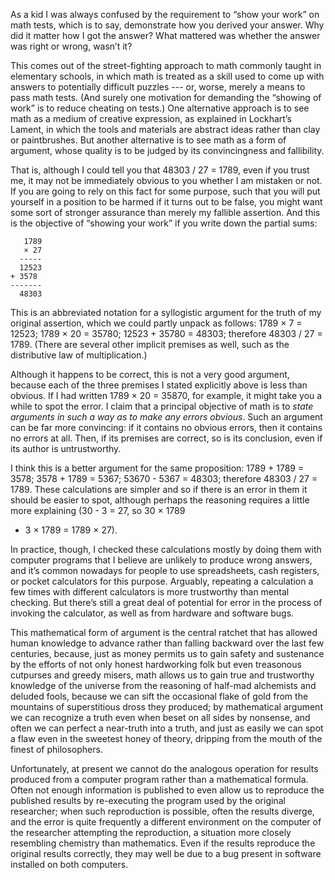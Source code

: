 As a kid I was always confused by the requirement to “show your work”
on math tests, which is to say, demonstrate how you derived your
answer.  Why did it matter how I got the answer?  What mattered was
whether the answer was right or wrong, wasn’t it?

This comes out of the street-fighting approach to math commonly taught
in elementary schools, in which math is treated as a skill used to
come up with answers to potentially difficult puzzles --- or, worse,
merely a means to pass math tests.  (And surely one motivation for
demanding the “showing of work” is to reduce cheating on tests.)  One
alternative approach is to see math as a medium of creative
expression, as explained in Lockhart’s Lament, in which the tools and
materials are abstract ideas rather than clay or paintbrushes.  But
another alternative is to see math as a form of argument, whose
quality is to be judged by its convincingness and fallibility.

That is, although I could tell you that 48303 / 27 = 1789, even if you
trust me, it may not be immediately obvious to you whether I am
mistaken or not.  If you are going to rely on this fact for some
purpose, such that you will put yourself in a position to be harmed if
it turns out to be false, you might want some sort of stronger
assurance than merely my fallible assertion.  And this is the
objective of “showing your work” if you write down the partial sums:

       1789
       × 27
      -----
      12523
    + 3578
    -------
      48303

This is an abbreviated notation for a syllogistic argument for the
truth of my original assertion, which we could partly unpack as
follows: 1789 × 7 = 12523; 1789 × 20 = 35780; 12523 + 35780 = 48303;
therefore 48303 / 27 = 1789.  (There are several other implicit
premises as well, such as the distributive law of multiplication.)

Although it happens to be correct, this is not a very good argument,
because each of the three premises I stated explicitly above is less
than obvious.  If I had written 1789 × 20 = 35870, for example, it
might take you a while to spot the error.  I claim that a principal
objective of math is to *state arguments in such a way as to make any
errors obvious*.  Such an argument can be far more convincing: if it
contains no obvious errors, then it contains no errors at all.  Then,
if its premises are correct, so is its conclusion, even if its author
is untrustworthy.

I think this is a better argument for the same proposition: 1789 +
1789 = 3578; 3578 + 1789 = 5367; 53670 - 5367 = 48303; therefore 48303
/ 27 = 1789.  These calculations are simpler and so if there is an
error in them it should be easier to spot, although perhaps the
reasoning requires a little more explaining (30 - 3 = 27, so 30 × 1789
- 3 × 1789 = 1789 × 27).

In practice, though, I checked these calculations mostly by doing them
with computer programs that I believe are unlikely to produce wrong
answers, and it’s common nowadays for people to use spreadsheets, cash
registers, or pocket calculators for this purpose.  Arguably,
repeating a calculation a few times with different calculators is more
trustworthy than mental checking.  But there’s still a great deal of
potential for error in the process of invoking the calculator, as well
as from hardware and software bugs.

This mathematical form of argument is the central ratchet that has
allowed human knowledge to advance rather than falling backward over
the last few centuries, because, just as money permits us to gain
safety and sustenance by the efforts of not only honest hardworking
folk but even treasonous cutpurses and greedy misers, math allows us
to gain true and trustworthy knowledge of the universe from the
reasoning of half-mad alchemists and deluded fools, because we can
sift the occasional flake of gold from the mountains of superstitious
dross they produced; by mathematical argument we can recognize a truth
even when beset on all sides by nonsense, and often we can perfect a
near-truth into a truth, and just as easily we can spot a flaw even in
the sweetest honey of theory, dripping from the mouth of the finest of
philosophers.

Unfortunately, at present we cannot do the analogous operation for
results produced from a computer program rather than a mathematical
formula.  Often not enough information is published to even allow us
to reproduce the published results by re-executing the program used by
the original researcher; when such reproduction is possible, often the
results diverge, and the error is quite frequently a different
environment on the computer of the researcher attempting the
reproduction, a situation more closely resembling chemistry than
mathematics.  Even if the results reproduce the original results
correctly, they may well be due to a bug present in software installed
on both computers.

